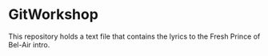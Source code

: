 # GitWorkshop
This repository holds a text file that contains the lyrics to the Fresh Prince of Bel-Air intro.
